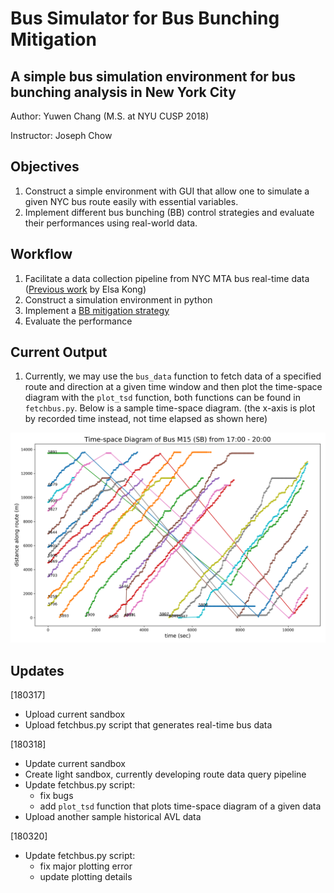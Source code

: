 # Bus Simulator for Bus Bunching Mitigation

## A simple bus simulation environment for bus bunching analysis in New York City

Author: Yuwen Chang (M.S. at NYU CUSP 2018)

Instructor: Joseph Chow

## Objectives

1. Construct a simple environment with GUI that allow one to simulate a given NYC bus route easily with essential variables.
2. Implement different bus bunching (BB) control strategies and evaluate their performances using real-world data.

## Workflow

1. Facilitate a data collection pipeline from NYC MTA bus real-time data ([Previous work](https://github.com/BUILTNYU/Monitoring-Bus-Arrivals-for-Headway-Control-Strategies) by Elsa Kong)
2. Construct a simulation environment in python
3. Implement a [BB mitigation strategy](https://www.sciencedirect.com/science/article/pii/S1568494616303118)
4. Evaluate the performance

## Current Output

1. Currently, we may use the `bus_data` function to fetch data of a specified route and direction at a given time window and then plot the time-space diagram with the `plot_tsd` function, both functions can be found in `fetchbus.py`. Below is a sample time-space diagram. (the x-axis is plot by recorded time instead, not time elapsed as shown here)

![Sample Time-space Diagram](TSD.png)

## Updates

[180317]
- Upload current sandbox
- Upload fetchbus.py script that generates real-time bus data

[180318]

- Update current sandbox
- Create light sandbox, currently developing route data query pipeline
- Update fetchbus.py script:
  - fix bugs
  - add `plot_tsd` function that plots time-space diagram of a given data
- Upload another sample historical AVL data

[180320]

- Update fetchbus.py script:
  - fix major plotting error
  - update plotting details